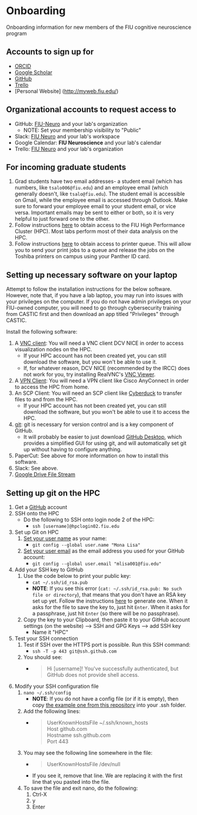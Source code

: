 # Onboarding
Onboarding information for new members of the FIU cognitive neuroscience program

## Accounts to sign up for
- [ORCID](https://orcid.org)
- [Google Scholar](https://scholar.google.com)
- [GitHub](https://github.com)
- [Trello](https://trello.com)
- [Personal Website] (http://myweb.fiu.edu/)

## Organizational accounts to request access to
- GitHub: [FIU-Neuro](https://github.com/FIU-Neuro) and your lab's organization
    - NOTE: Set your membership visibility to "Public"
- Slack: [FIU Neuro](http://fiuneuro.slack.com) and your lab's workspace
- Google Calendar: **FIU Neuroscience** and your lab's calendar
- Trello: [FIU Neuro](https://trello.com/fiuneuro/home) and your lab's organization

## For incoming graduate students
1. Grad students have two email addresses- a student email (which has numbers, like `tsalo006@fiu.edu`) and an employee email (which generally doesn't, like `tsalo@fiu.edu`). The student email is accessible on Gmail, while the employee email is accessed through Outlook. Make sure to forward your employee email to your student email, or vice versa. Important emails may be sent to either or both, so it is very helpful to just forward one to the other.
2. Follow instructions [here](http://ircc.fiu.edu/accounts/) to obtain access to the FIU High Performance Cluster (HPC). Most labs perform most of their data analysis on the HPC.
3. Follow instructions [here](https://castic.fiu.edu/main/app/core/helpguides/Papercut-Mac.pdf) to obtain access to printer queue. This will allow you to send your print jobs to a queue and release the jobs on the Toshiba printers on campus using your Panther ID card.

## Setting up necessary software on your laptop
Attempt to follow the installation instructions for the below software. However, note that, if you have a lab laptop, you may run into issues with your privileges on the computer. If you do not have admin privileges on your FIU-owned computer, you will need to go through cybersecurity training from CASTIC first and then download an app titled "Privileges" through CASTIC.

Install the following software:
1. A [VNC client](http://ircc.fiu.edu/visualization/): You will need a VNC client DCV NICE in order to access visualization nodes on the HPC.
    - If your HPC account has not been created yet, you can still download the software, but you won't be able to use it.
    - If, for whatever reason, DCV NICE (recommended by the IRCC) does not work for you, try installing RealVNC's [VNC Viewer](https://www.realvnc.com/en/connect/download/viewer/).
2. A [VPN Client](https://network.fiu.edu/vpn/): You will need a VPN client like Cisco AnyConnect in order to access the HPC from home.
3. An SCP Client: You will need an SCP client like [Cyberduck](https://cyberduck.io) to transfer files to and from the HPC.
    - If your HPC account has not been created yet, you can still download the software, but you won't be able to use it to access the HPC.
4. [git](https://help.github.com/en/articles/set-up-git): git is necessary for version control and is a key component of GitHub.
    - It will probably be easier to just download [GitHub Desktop](https://desktop.github.com), which provides a simplified GUI for using git, and will automatically set git up without having to configure anything.
5. PaperCut: See above for more information on how to install this software.
6. Slack: See above.
7. [Google Drive File Stream](https://support.google.com/drive/answer/7329379)

## Setting up git on the HPC

1. Get a [GitHub](https://github.com/) account
2. SSH onto the HPC
    - Do the following to SSH onto login node 2 of the HPC:
        - `ssh [username]@hpclogin02.fiu.edu`
3. Set up Git on HPC
    1. [Set your user name](https://help.github.com/en/articles/setting-your-username-in-git) as your name:
        - `git config --global user.name "Mona Lisa"`
    2. [Set your user email](https://help.github.com/en/articles/setting-your-commit-email-address) as the email address you used for your GitHub account:
        - `git config --global user.email "mlisa001@fiu.edu"`
4. Add your SSH key to GitHub
    1. Use the code below to print your public key:
        - `cat ~/.ssh/id_rsa.pub`
        - **NOTE**: If you see this error (`cat: ~/.ssh/id_rsa.pub: No such file or directory`), that means that you don't have an RSA key set up yet. Follow the instructions [here](https://help.github.com/en/articles/generating-a-new-ssh-key-and-adding-it-to-the-ssh-agent) to generate one. When it asks for the file to save the key to, just hit `Enter`. When it asks for a passphrase, just hit `Enter` (so there will be no passphrase).
    2. Copy the key to your Clipboard, then paste it to your GitHub account settings (on the website) --> SSH and GPG Keys --> add SSH key
        - Name it "HPC"
5. Test your SSH connection
    1. Test if SSH over the HTTPS port is possible. Run this SSH command:
        - `ssh -T -p 443 git@ssh.github.com`
    2. You should see:
        - > Hi [username]! You've successfully authenticated, but GitHub does not provide shell access.
6. Modify your SSH configuration file
    1. `nano ~/.ssh/config`
        - **NOTE**: If you do not have a config file (or if it is empty), then copy [the example one from this repository](https://github.com/FIU-Neuro/Onboarding/blob/master/templates/.ssh/config) into your .ssh folder.
    2. Add the following lines:  
        - > UserKnownHostsFile ~/.ssh/known_hosts   
          > Host github.com  
          > Hostname ssh.github.com  
          > Port 443
    3. You may see the following line somewhere in the file:
        - > UserKnownHostsFile /dev/null
        - If you see it, remove that line. We are replacing it with the first line that you pasted into the file.
    4. To save the file and exit nano, do the following:
        1. Ctrl-X
        2. y
        3. Enter

